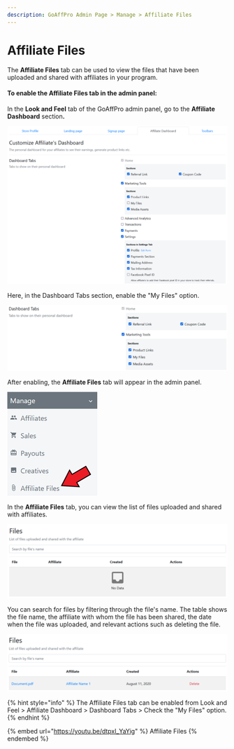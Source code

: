 ```yaml
---
description: GoAffPro Admin Page > Manage > Affiliate Files
---
```


# Affiliate Files

The **Affiliate Files** tab can be used to view the files that have been uploaded and shared with affiliates in your program.

#### To enable the Affiliate Files tab in the admin panel:

In the **Look and Feel** tab of the GoAffPro admin panel, go to the **Affiliate Dashboard** sectio&#x6E;**.**

![Look and Feel > Affiliate Dashboard](<../../../.gitbook/assets/image (1352).png>)

Here, in the Dashboard Tabs section, enable the "My Files" option.

![Dashboard Tabs](<../../../.gitbook/assets/image (1331).png>)

After enabling, the **Affiliate Files** tab will appear in the admin panel.

![Affiliate Files](<../../../.gitbook/assets/Screenshot 2021-12-28 030428.png>)

In the **Affiliate Files** tab, you can view the list of files uploaded and shared with affiliates.&#x20;

![Files tab](<../../../.gitbook/assets/image (469).png>)

You can search for files by filtering through the file's name. The table shows the file name, the affiliate with whom the file has been shared, the date when the file was uploaded, and relevant actions such as deleting the file.

![](<../../../.gitbook/assets/image (2205).png>)

{% hint style="info" %}
The Affiliate Files tab can be enabled from Look and Feel > Affiliate Dashboard > Dashboard Tabs > Check the "My Files" option.
{% endhint %}

{% embed url="https://youtu.be/dtpxl_YaYig" %}
Affiliate Files
{% endembed %}
